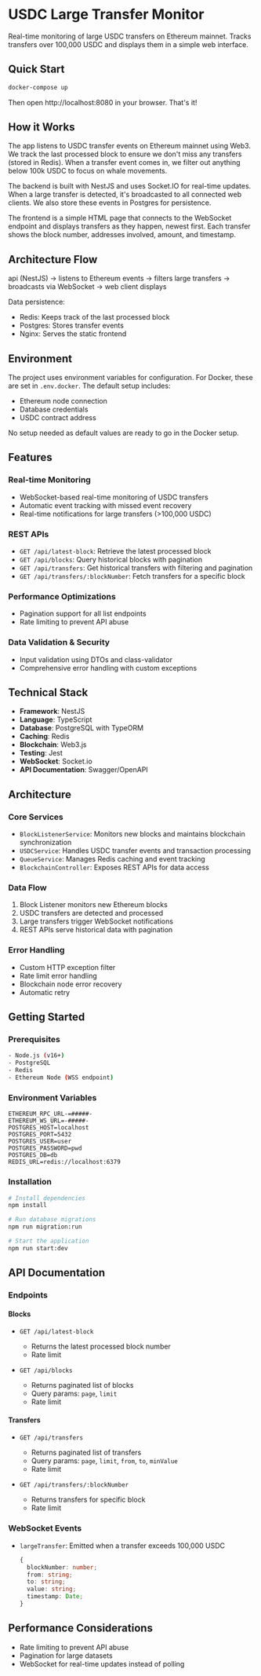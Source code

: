 # USDC Large Transfer Monitor

Real-time monitoring of large USDC transfers on Ethereum mainnet. Tracks transfers over 100,000 USDC and displays them in a simple web interface.

## Quick Start
```bash
docker-compose up
```
Then open http://localhost:8080 in your browser. That's it!

## How it Works

The app listens to USDC transfer events on Ethereum mainnet using Web3. We track the last processed block to ensure we don't miss any transfers (stored in Redis). When a transfer event comes in, we filter out anything below 100k USDC to focus on whale movements.

The backend is built with NestJS and uses Socket.IO for real-time updates. When a large transfer is detected, it's broadcasted to all connected web clients. We also store these events in Postgres for persistence.

The frontend is a simple HTML page that connects to the WebSocket endpoint and displays transfers as they happen, newest first. Each transfer shows the block number, addresses involved, amount, and timestamp.

## Architecture Flow

api (NestJS) → listens to Ethereum events → filters large transfers → broadcasts via WebSocket → web client displays

Data persistence:
- Redis: Keeps track of the last processed block
- Postgres: Stores transfer events
- Nginx: Serves the static frontend

## Environment

The project uses environment variables for configuration. For Docker, these are set in `.env.docker`. The default setup includes:
- Ethereum node connection
- Database credentials
- USDC contract address

No setup needed as default values are ready to go in the Docker setup.

## Features

### Real-time Monitoring
- WebSocket-based real-time monitoring of USDC transfers
- Automatic event tracking with missed event recovery
- Real-time notifications for large transfers (>100,000 USDC)

### REST APIs
- `GET /api/latest-block`: Retrieve the latest processed block
- `GET /api/blocks`: Query historical blocks with pagination
- `GET /api/transfers`: Get historical transfers with filtering and pagination
- `GET /api/transfers/:blockNumber`: Fetch transfers for a specific block

### Performance Optimizations
- Pagination support for all list endpoints
- Rate limiting to prevent API abuse

### Data Validation & Security
- Input validation using DTOs and class-validator
- Comprehensive error handling with custom exceptions

## Technical Stack

- **Framework**: NestJS
- **Language**: TypeScript
- **Database**: PostgreSQL with TypeORM
- **Caching**: Redis
- **Blockchain**: Web3.js
- **Testing**: Jest
- **WebSocket**: Socket.io
- **API Documentation**: Swagger/OpenAPI

## Architecture

### Core Services
- `BlockListenerService`: Monitors new blocks and maintains blockchain synchronization
- `USDCService`: Handles USDC transfer events and transaction processing
- `QueueService`: Manages Redis caching and event tracking
- `BlockchainController`: Exposes REST APIs for data access

### Data Flow
1. Block Listener monitors new Ethereum blocks
2. USDC transfers are detected and processed
3. Large transfers trigger WebSocket notifications
4. REST APIs serve historical data with pagination

### Error Handling
- Custom HTTP exception filter
- Rate limit error handling
- Blockchain node error recovery
- Automatic retry 

## Getting Started

### Prerequisites
```bash
- Node.js (v16+)
- PostgreSQL
- Redis
- Ethereum Node (WSS endpoint)
```

### Environment Variables
```env
ETHEREUM_RPC_URL-=#####-
ETHEREUM_WS_URL=-#####-
POSTGRES_HOST=localhost
POSTGRES_PORT=5432
POSTGRES_USER=user
POSTGRES_PASSWORD=pwd
POSTGRES_DB=db
REDIS_URL=redis://localhost:6379
```

### Installation
```bash
# Install dependencies
npm install

# Run database migrations
npm run migration:run

# Start the application
npm run start:dev
```


## API Documentation

### Endpoints

#### Blocks
- `GET /api/latest-block`
  - Returns the latest processed block number
  - Rate limit

- `GET /api/blocks`
  - Returns paginated list of blocks
  - Query params: `page`, `limit`
  - Rate limit

#### Transfers
- `GET /api/transfers`
  - Returns paginated list of transfers
  - Query params: `page`, `limit`, `from`, `to`, `minValue`
  - Rate limit

- `GET /api/transfers/:blockNumber`
  - Returns transfers for specific block
  - Rate limit

### WebSocket Events
- `largeTransfer`: Emitted when a transfer exceeds 100,000 USDC
  ```typescript
  {
    blockNumber: number;
    from: string;
    to: string;
    value: string;
    timestamp: Date;
  }
  ```

## Performance Considerations
- Rate limiting to prevent API abuse
- Pagination for large datasets
- WebSocket for real-time updates instead of polling

